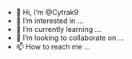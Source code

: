 - 👋 Hi, I’m @Cytrak9
- 👀 I’m interested in ...
- 🌱 I’m currently learning ...
- 💞️ I’m looking to collaborate on ...
- 📫 How to reach me ...

<!---
Cytrak/Cytrak is a ✨ special ✨ repository because its `README.md` (this file) appears on your GitHub profile.
You can click the Preview link to take a look at your changes.
--->
